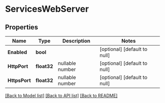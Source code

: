 # ServicesWebServer

## Properties
Name | Type | Description | Notes
------------ | ------------- | ------------- | -------------
**Enabled** | **bool** |  | [optional] [default to null]
**HttpPort** | **float32** | nullable number | [optional] [default to null]
**HttpsPort** | **float32** | nullable number | [optional] [default to null]

[[Back to Model list]](../README.md#documentation-for-models) [[Back to API list]](../README.md#documentation-for-api-endpoints) [[Back to README]](../README.md)


